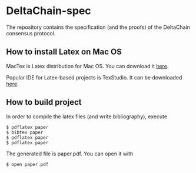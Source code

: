 # DeltaChain-spec

The repository contains the specification (and the proofs) of the DeltaChain
consensus protocol.

## How to install Latex on Mac OS

MacTex is Latex distribution for Mac OS. You can download it [here](http://www.tug.org/mactex/mactex-download.html).

Popular IDE for Latex-based projects is TexStudio. It can be downloaded
[here](https://www.texstudio.org/).

## How to build project

In order to compile the latex files (and write bibliography), execute

`$ pdflatex paper` <br/>
`$ bibtex paper` <br/>
`$ pdflatex paper` <br/>
`$ pdflatex paper` <br/>

The generated file is paper.pdf. You can open it with

`$ open paper.pdf`
